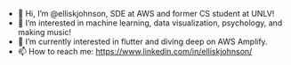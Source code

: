 - 👋 Hi, I’m @elliskjohnson, SDE at AWS and former CS student at UNLV!
- 👀 I’m interested in machine learning, data visualization, psychology, and making music!
- 🌱 I’m currently interested in flutter and diving deep on AWS Amplify.
- 📫 How to reach me: https://www.linkedin.com/in/elliskjohnson/

<!---
elliskjohnson/elliskjohnson is a ✨ special ✨ repository because its `README.md` (this file) appears on your GitHub profile.
You can click the Preview link to take a look at your changes.
--->
